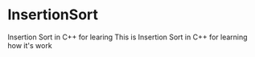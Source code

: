# InsertionSort
Insertion Sort in C++ for learing
This is Insertion Sort in C++ for learning how it's work
